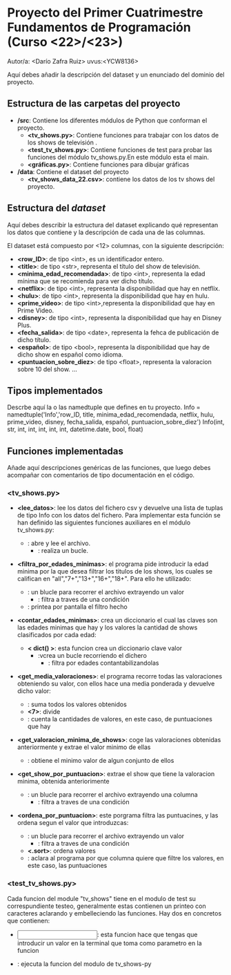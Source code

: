 # Proyecto del Primer Cuatrimestre Fundamentos de Programación (Curso  \<22\>/\<23\>) 
Autor/a: \<Darío Zafra Ruiz\>   uvus:\<YCW8136\>

Aquí debes añadir la descripción del dataset y un enunciado del dominio del proyecto.


## Estructura de las carpetas del proyecto

* **/src**: Contiene los diferentes módulos de Python que conforman el proyecto.
  * **\<tv_shows.py\>**: Contiene funciones para trabajar con los datos de los shows de televisión .
  * **\<test_tv_shows.py\>**: Contiene funciones de test para probar las funciones del módulo tv_shows.py.En este módulo esta el main.
  * **\<gráficas.py\>**: Contiene funciones para dibujar gráficas
* **/data**: Contiene el dataset del proyecto
    * **\<tv_shows_data_22.csv\>**: contiene los datos de los tv shows del proyecto.
    
## Estructura del *dataset*

Aquí debes describir la estructura del dataset explicando qué representan los datos que contiene y la descripción de cada una de las columnas.

El dataset está compuesto por \<12\> columnas, con la siguiente descripción:

* **\<row_ID>**: de tipo \<int\>, es un identificador entero. 
* **\<title>**: de tipo \<str\>, representa el título del show de televisión.
* **\<minima_edad_recomendada>**: de tipo \<int\>, representa la edad mínima que se recomienda para ver dicho título.
* **\<netflix>**: de tipo \<int\>, representa la disponibilidad que hay en netflix.
* **\<hulu>**: de tipo \<int\>, representa la disponibilidad que hay en hulu.
* **\<prime_video>**: de tipo \<int\>,representa la disponibilidad que hay en Prime Video.
* **\<disney>**: de tipo \<int\>, representa la disponibilidad que hay en Disney Plus.
* **\<fecha_salida>**: de tipo \<date\>, representa la fehca de publicación de dicho título.
* **\<español>**: de tipo \<bool\>, representa la disponibilidad que hay de dicho show en español como idioma.
* **\<puntuacion_sobre_diez>**: de tipo \<float\>, representa la valoracion sobre 10 del show.
...

## Tipos implementados

Descrbe aquí la o las namedtuple que defines en tu proyecto.
Info = namedtuple('Info','row_ID, title, minima_edad_recomendada, netflix, hulu, prime_video, disney, fecha_salida, español, puntuacion_sobre_diez')
Info(int, str, int, int, int, int, int, datetime.date, bool, float)

## Funciones implementadas
Añade aquí descripciones genéricas de las funciones, que luego debes acompañar con comentarios de tipo documentación en el código.

### \<tv_shows.py\>

* **<lee_datos>**: lee los datos del fichero csv y devuelve una lista de tuplas de tipo Info con los datos del fichero. Para implementar esta función se han definido las siguientes funciones auxiliares en el módulo tv_shows.py:
  * **<with open >**: abre y lee el archivo.
    * **<for in >**: realiza un bucle.
    
* **<filtra_por_edades_minimas>**: el programa pide introducir la edad minima por la que desea filtrar los titulos de los shows, los cuales se califican en "all","7+","13+","16+","18+". Para ello he utilizado:
  * **<for in >**: un blucle para recorrer el archivo extrayendo un valor
    * **<if else>** : filtra a traves de una condición
  * **<print>**: printea por pantalla el filtro hecho

* **<contar_edades_minimas>**: crea un diccionario el cual las claves son las edades minimas que hay y los valores la cantidad de shows clasificados por cada edad:
  * **< dict() >**: esta funcion crea un diccionario clave valor
    * **<for in>** :vcrea un bucle recorriendo el dichero
      * **<if else>**: filtra por edades contantabilizandolas

* **<get_media_valoraciones>**: el programa recorre todas las valoraciones obteniendo su valor, con ellos hace una media ponderada y devuelve dicho valor:
  * **<sum >**: suma todos los valores obtenidos
  * **<7>**: divide
  * **<len>**: cuenta la cantidades de valores, en este caso, de puntuaciones que hay

* **<get_valoracion_minima_de_shows>**: coge las valoraciones obtenidas anteriormente y extrae el valor minimo de ellas
  * **<min>**: obtiene el minimo valor de algun conjunto de ellos

* **<get_show_por_puntuacion>**: extrae el show que tiene la valoracion minima, obtenida anteriorimente
  * **<for in >**: un blucle para recorrer el archivo extrayendo una columna
    * **<if else>** : filtra a traves de una condición

* **<ordena_por_puntuacion>**: este porgrama filtra las puntuacines, y las ordena segun el valor que introduzcas:
  * **<for in >**: un blucle para recorrer el archivo extrayendo un valor
    * **<if else>** : filtra a traves de una condición
  * **<.sort>**: ordena valores
  * **<key lambda>**: aclara al programa por que columna quiere que filtre los valores, en este caso, las puntuaciones


### \<test_tv_shows.py\>

Cada funcion del module "tv_shows" tiene en el modulo de test su correspundiente testeo, generalmente estas contienen un printeo con caracteres aclarando y embelleciendo las funciones. Hay dos en concretos que contienen:

* **<input>**: esta funcion hace que tengas que introducir un valor en la terminal que toma como parametro en la funcion

* **<main>**: ejecuta la funcion del modulo de tv_shows-py
